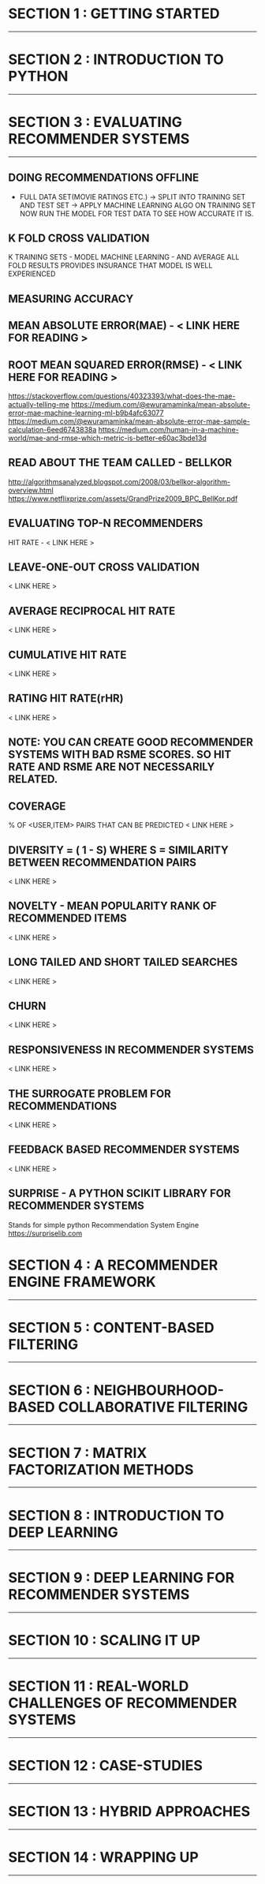 # SECTION 1 : GETTING STARTED
---------------------------
# SECTION 2 : INTRODUCTION TO PYTHON
----------------------------------
# SECTION 3 : EVALUATING RECOMMENDER SYSTEMS
------------------------------------------
  DOING RECOMMENDATIONS OFFLINE
  -----------------------------
  - FULL DATA SET(MOVIE RATINGS ETC.) -> SPLIT INTO TRAINING SET AND TEST SET -> APPLY MACHINE LEARNING ALGO ON TRAINING SET
  NOW RUN THE MODEL FOR TEST DATA TO SEE HOW ACCURATE IT IS.
  
  K FOLD CROSS VALIDATION
  ------------------------
  K TRAINING SETS - MODEL MACHINE LEARNING - AND AVERAGE ALL FOLD RESULTS
  PROVIDES INSURANCE THAT MODEL IS WELL EXPERIENCED
  
  MEASURING ACCURACY
  ------------------
  MEAN ABSOLUTE ERROR(MAE) - < LINK HERE FOR READING >
  ----------------------------------------------------
  ROOT MEAN SQUARED ERROR(RMSE) - < LINK HERE FOR READING >
  ---------------------------------------------------------
  https://stackoverflow.com/questions/40323393/what-does-the-mae-actually-telling-me
  https://medium.com/@ewuramaminka/mean-absolute-error-mae-machine-learning-ml-b9b4afc63077
  https://medium.com/@ewuramaminka/mean-absolute-error-mae-sample-calculation-6eed6743838a
  https://medium.com/human-in-a-machine-world/mae-and-rmse-which-metric-is-better-e60ac3bde13d

  READ ABOUT THE TEAM CALLED - BELLKOR 
  ------------------------------------
  http://algorithmsanalyzed.blogspot.com/2008/03/bellkor-algorithm-overview.html
  https://www.netflixprize.com/assets/GrandPrize2009_BPC_BellKor.pdf
  
  EVALUATING TOP-N RECOMMENDERS
  -----------------------------
  HIT RATE - < LINK HERE >
  
  LEAVE-ONE-OUT CROSS VALIDATION
  ------------------------------
  < LINK HERE >
  
  AVERAGE RECIPROCAL HIT RATE
  ---------------------------
  < LINK HERE >
  
  CUMULATIVE HIT RATE
  -------------------
  < LINK HERE >
  
  RATING HIT RATE(rHR)
  -------------------
  < LINK HERE >
  
  NOTE: YOU CAN CREATE GOOD RECOMMENDER SYSTEMS WITH BAD RSME SCORES. SO HIT RATE AND RSME ARE NOT NECESSARILY RELATED.
  ----
  
  COVERAGE
  --------
  % OF <USER,ITEM> PAIRS THAT CAN BE PREDICTED
  < LINK HERE >
  
  DIVERSITY = ( 1 - S) WHERE S = SIMILARITY BETWEEN RECOMMENDATION PAIRS
  --------- 
  < LINK HERE >
  
  NOVELTY -   MEAN POPULARITY RANK OF RECOMMENDED ITEMS
  -------
  < LINK HERE >
  
  LONG TAILED AND SHORT TAILED SEARCHES 
  -------------------------------------
  < LINK HERE >

  CHURN 
  -----
  < LINK HERE >

  RESPONSIVENESS IN RECOMMENDER SYSTEMS
  -------------------------------------
  < LINK HERE >

  THE SURROGATE PROBLEM FOR RECOMMENDATIONS
  -----------------------------------------
  < LINK HERE >

  FEEDBACK BASED RECOMMENDER SYSTEMS
  ----------------------------------
  < LINK HERE >
  
  SURPRISE - A PYTHON SCIKIT LIBRARY FOR RECOMMENDER SYSTEMS
  ----------------------------------------------------------
  Stands for simple python Recommendation System Engine
  https://surpriselib.com


  
# SECTION 4 : A RECOMMENDER ENGINE FRAMEWORK
-------------------------------------------
# SECTION 5 : CONTENT-BASED FILTERING
-----------------------------------
# SECTION 6 : NEIGHBOURHOOD-BASED COLLABORATIVE FILTERING
-------------------------------------------------------
# SECTION 7 : MATRIX FACTORIZATION METHODS
-------------------------------------------------------
# SECTION 8 : INTRODUCTION TO DEEP LEARNING
-----------------------------------------
# SECTION 9 : DEEP LEARNING FOR RECOMMENDER SYSTEMS
-------------------------------------------------
# SECTION 10 : SCALING IT UP
--------------------------
# SECTION 11 : REAL-WORLD CHALLENGES OF RECOMMENDER SYSTEMS
---------------------------------------------------------
# SECTION 12 : CASE-STUDIES
-------------------------
# SECTION 13 : HYBRID APPROACHES
------------------------------
# SECTION 14 : WRAPPING UP
------------------------
